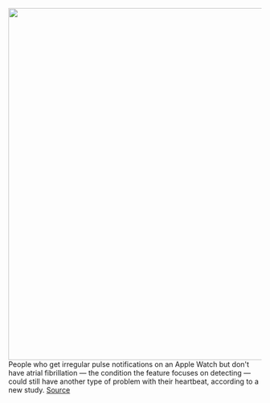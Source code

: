<img src='https://cdn.vox-cdn.com/thumbor/c5ucxXQ_taJGh2blumgWnuirVdc=/0x0:2040x1360/1200x800/filters:focal(857x517:1183x843)/cdn.vox-cdn.com/uploads/chorus_image/image/69931095/akrales_171113_2119_0074.0.jpg' width='700px' /><br/>
People who get irregular pulse notifications on an Apple Watch but don't have atrial fibrillation — the condition the feature focuses on detecting — could still have another type of problem with their heartbeat, according to a new study.
<a href='https://www.theverge.com/2021/9/30/22702151/apple-watch-heartbeat-irregular-pulse-afib'> Source <a/>